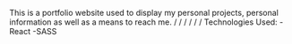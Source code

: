 This is a portfolio website used to display my personal projects, personal information as well as a means to reach me. 
/
/
/
/
/
/
Technologies Used:
  -React
  -SASS
  
    

